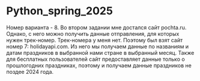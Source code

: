 # Python_spring_2025
Номер варианта - 8.
Во втором задании мне достался сайт pochta.ru. Однако, с него можно получить данные отправления, для которых нужен трек-номер. Трек-номера у меня нет. Поэтому был взят сайт номер 7:
	holidayapi.com. Из него мы получаем данные по названиям и датам праздников в выбранной нами стране в выбранный месяц. 
Также для бесплатных пользователей сайт предоставляет данные только о прошлогодних праздниках, поэтому и получаем данные праздников не поздее 2024 года.
